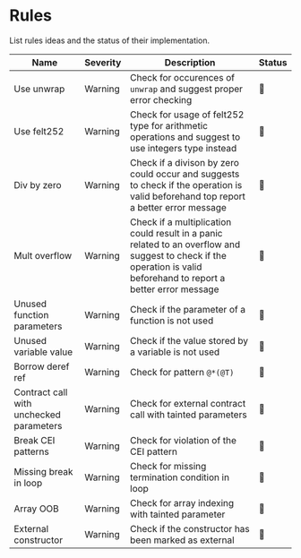 # Rules

List rules ideas and the status of their implementation.

| Name | Severity | Description | Status |
|---|---|---|---|
| Use unwrap | Warning | Check for occurences of `unwrap` and suggest proper error checking | :construction: |
| Use felt252 | Warning | Check for usage of felt252 type for arithmetic operations and suggest to use integers type instead | :construction: |
| Div by zero | Warning | Check if a divison by zero could occur and suggests to check if the operation is valid beforehand top report a better error message | :construction: |
| Mult overflow | Warning | Check if a multiplication could result in a panic related to an overflow and suggest to check if the operation is valid beforehand to report a better error message | :construction: |
| Unused function parameters | Warning | Check if the parameter of a function is not used | :construction: |
| Unused variable value | Warning | Check if the value stored by a variable is not used | :construction: |
| Borrow deref ref | Warning | Check for pattern `@*(@T)` | :construction: |
| Contract call with unchecked parameters | Warning | Check for external contract call with tainted parameters | :construction:
| Break CEI patterns | Warning | Check for violation of the CEI pattern | :construction: |
| Missing break in loop | Warning | Check for missing termination condition in loop | :construction: |
| Array OOB | Warning | Check for array indexing with tainted parameter | :construction: |
| External constructor | Warning | Check if the constructor has been marked as external | :construction: |

